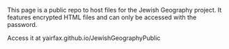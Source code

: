 This page is a public repo to host files for the Jewish Geography project. It features encrypted HTML files and can only be accessed with the password.

Access it at yairfax.github.io/JewishGeographyPublic